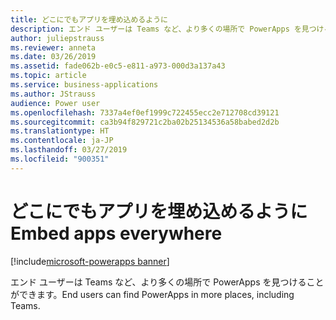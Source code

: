 ```yaml
---
title: どこにでもアプリを埋め込めるように
description: エンド ユーザーは Teams など、より多くの場所で PowerApps を見つけることができます。
author: juliepstrauss
ms.reviewer: anneta
ms.date: 03/26/2019
ms.assetid: fade062b-e0c5-e811-a973-000d3a137a43
ms.topic: article
ms.service: business-applications
ms.author: JStrauss
audience: Power user
ms.openlocfilehash: 7337a4ef0ef1999c722455ecc2e712708cd39121
ms.sourcegitcommit: ca3b94f829721c2ba02b25134536a58babed2d2b
ms.translationtype: HT
ms.contentlocale: ja-JP
ms.lasthandoff: 03/27/2019
ms.locfileid: "900351"
---
```

# <a name="embed-apps-everywhere"></a><span data-ttu-id="f068e-103">どこにでもアプリを埋め込めるように</span><span class="sxs-lookup"><span data-stu-id="f068e-103">Embed apps everywhere</span></span>

[!include[microsoft-powerapps banner](../includes/microsoft-powerapps.md)]

<span data-ttu-id="f068e-104">エンド ユーザーは Teams など、より多くの場所で PowerApps を見つけることができます。</span><span class="sxs-lookup"><span data-stu-id="f068e-104">End users can find PowerApps in more places, including Teams.</span></span>